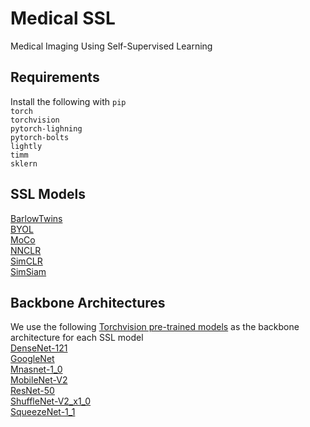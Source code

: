 # Medical SSL
Medical Imaging Using Self-Supervised Learning

## Requirements
Install the following with `pip` \
`torch` \
`torchvision` \
`pytorch-lighning` \
`pytorch-bolts` \
`lightly` \
`timm` \
`sklern`

## SSL Models
[BarlowTwins](https://arxiv.org/abs/2103.03230) \
[BYOL](https://arxiv.org/abs/2006.07733) \
[MoCo](https://arxiv.org/abs/1911.05722) \
[NNCLR](https://arxiv.org/abs/2104.14548) \
[SimCLR](https://arxiv.org/abs/2002.05709) \
[SimSiam](https://arxiv.org/abs/2011.10566)

## Backbone Architectures
We use the following [Torchvision pre-trained models](https://github.com/pytorch/vision) as the backbone architecture for each SSL model \
[DenseNet-121](https://arxiv.org/abs/1608.06993) \
[GoogleNet](https://arxiv.org/abs/1409.4842v1) \
[Mnasnet-1_0](https://arxiv.org/abs/1807.11626v3) \
[MobileNet-V2](https://arxiv.org/abs/1801.04381) \
[ResNet-50](https://arxiv.org/abs/1512.03385) \
[ShuffleNet-V2_x1_0](https://arxiv.org/abs/1807.11164) \
[SqueezeNet-1_1](https://arxiv.org/abs/1602.07360)
